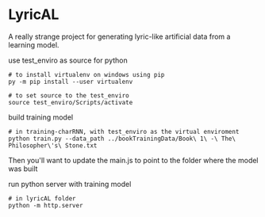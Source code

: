 # LyricAL

A really strange project for generating lyric-like artificial data from a
learning model.

use test_enviro as source for python

```
# to install virtualenv on windows using pip
py -m pip install --user virtualenv

# to set source to the test_enviro
source test_enviro/Scripts/activate
```

build training model

```
# in training-charRNN, with test_enviro as the virtual enviroment
python train.py --data_path ../bookTrainingData/Book\ 1\ -\ The\ Philosopher\'s\ Stone.txt
```

Then you'll want to update the main.js to point to the folder where the model
was built

run python server with training model

```
# in lyricAL folder
python -m http.server
```

